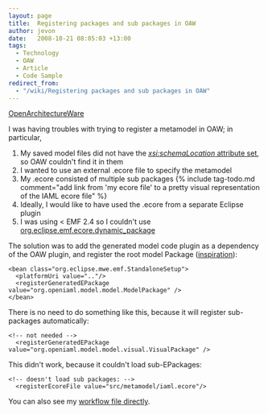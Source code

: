 ```yaml
---
layout: page
title:  Registering packages and sub packages in OAW
author: jevon
date:   2008-10-21 08:05:03 +13:00
tags:
  - Technology
  - OAW
  - Article
  - Code Sample
redirect_from:
  - "/wiki/Registering packages and sub packages in OAW"
---
```


[OpenArchitectureWare](openArchitectureWare.md)

I was having troubles with trying to register a metamodel in OAW; in particular,
1. My saved model files did not have the <a href="http://www.openarchitectureware.org/forum/print.php?id=9122">_xsi:<!-- -->schemaLocation_ attribute set</a>, so OAW couldn't find it in them
1. I wanted to use an external .ecore file to specify the metamodel
1. My .ecore consisted of multiple sub packages {% include tag-todo.md comment="add link from 'my ecore file' to a pretty visual representation of the IAML ecore file" %}
1. Ideally, I would like to have used the .ecore from a separate Eclipse plugin
1. I was using < EMF 2.4 so I couldn't use <a href="http://www.eclipsezone.com/eclipse/forums/t107146.html">org.eclipse.emf.ecore.dynamic_package</a>

The solution was to add the generated model code plugin as a dependency of the OAW plugin, and register the root model Package (<a href="http://www.mmrotzek.de/software-development/model-driven/generate-html-report-of-a-model-transformation-tracing-model/trackback">inspiration</a>):

```
<bean class="org.eclipse.mwe.emf.StandaloneSetup">
  <platformUri value=".."/>
  <registerGeneratedEPackage value="org.openiaml.model.model.ModelPackage" />
</bean>
```

There is no need to do something like this, because it will register sub-packages automatically:

```
<!-- not needed -->
  <registerGeneratedEPackage value="org.openiaml.model.model.visual.VisualPackage" />
```

This didn't work, because it couldn't load sub-EPackages:

```
<!-- doesn't load sub packages: -->
  <registerEcoreFile value="src/metamodel/iaml.ecore"/>
```

You can also see my <a href="http://code.google.com/p/iaml/source/diff?spec=svn216&r=216&format=side&path=/branches/2008-10-codegen-oaw/org.openiaml.model.codegen.oaw/src/workflow/generator.oaw">workflow file directly</a>.
